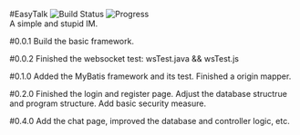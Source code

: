 #EasyTalk
![Build Status](https://travis-ci.org/stupidchen/EasyTalk.svg?branch=master)
![Progress](http://progressed.io/bar/45?title=progress) 
</br>
A simple and stupid IM.

#0.0.1
Build the basic framework.

#0.0.2
Finished the websocket test: wsTest.java && wsTest.js

#0.1.0
Added the MyBatis framework and its test. Finished a origin mapper.

#0.2.0
Finished the login and register page. Adjust the database structrue and program structure.
Add basic security measure.

#0.4.0
Add the chat page, improved the database and controller logic, etc.
